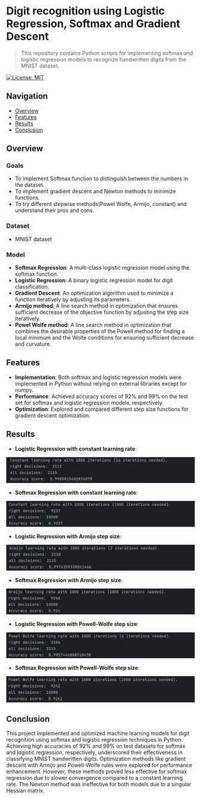 # Digit recognition using Logistic Regression, Softmax and Gradient Descent
> This repository contains Python scripts for implementing softmax and logistic regression models to recognize handwritten digits from the MNIST dataset.
> 

[![License: MIT](https://img.shields.io/badge/License-MIT-yellow.svg)](https://opensource.org/licenses/MIT)

## Navigation

- [Overview](#overview)
- [Features](#Features)
- [Results](#Results)
- [Conclusion](#Conclusion)

## Overview

### Goals

- To implement Softmax function to distinguish between the numbers in the dataset.
- To implement gradient descent and Newton methods to minimize functions.
- To try different stepwise methods(Powel Wolfe, Armijo, constant) and understand their pros and cons.

### Dataset 

- MNIST dataset

### Model

- **Softmax Regression**: A multi-class logistic regression model using the softmax function.
- **Logistic Regression**: A binary logistic regression model for digit classification.
- **Gradient Descent**: An optimization algorithm used to minimize a function iteratively by adjusting its parameters.
- **Armijo method**: A line search method in optimization that ensures sufficient decrease of the objective function by adjusting the step size iteratively.
- **Powel Wolfe method**: A line search method in optimization that combines the desirable properties of the Powell method for finding a local minimum and the Wolfe conditions for ensuring sufficient decrease and curvature.

## Features

- **Implementation**: Both softmax and logistic regression models were implemented in Python without relying on external libraries except for numpy.
- **Performance**: Achieved accuracy scores of 92% and 99% on the test set for softmax and logistic regression models, respectively.
- **Optimization**: Explored and compared different step size functions for gradient descent optimization.

## Results

- **Logistic Regression with constant learning rate**:
  
![constant_lreg]
- **Softmax Regression with constant learning rate**:
  
![constant_softmax]
- **Logistic Regression with Armijo step size**:
  
![armijo_lreg]
- **Softmax Regression with Armijo step size**:
  
![armijo_softmax]
- **Logistic Regression with Powell-Wolfe step size**:
  
![powell_wolfe_lreg]
- **Softmax Regression with Powell-Wolfe step size**:
  
![powell_wolfe_softmax]

## Conclusion

This project implemented and optimized machine learning models for digit recognition using softmax and logistic regression techniques in Python. Achieving high accuracies of 92% and 99% on test datasets for softmax and logistic regression, respectively, underscored their effectiveness in classifying MNIST handwritten digits. Optimization methods like gradient descent with Armijo and Powell-Wolfe rules were explored for performance enhancement. However, these methods proved less effective for softmax regression due to slower convergence compared to a constant learning rate. The Newton method was ineffective for both models due to a singular Hessian matrix.


[constant_lreg]: results/constant_logistic_regression.png
[constant_softmax]: results/constant_softmax.png
[armijo_lreg]: results/armijo_logistic_regression.png
[armijo_softmax]: results/armijo_softmax.png
[powell_wolfe_lreg]: results/powell_wolfe_logistic_regression.png
[powell_wolfe_softmax]: results/powell_wolfe_softmax.png
